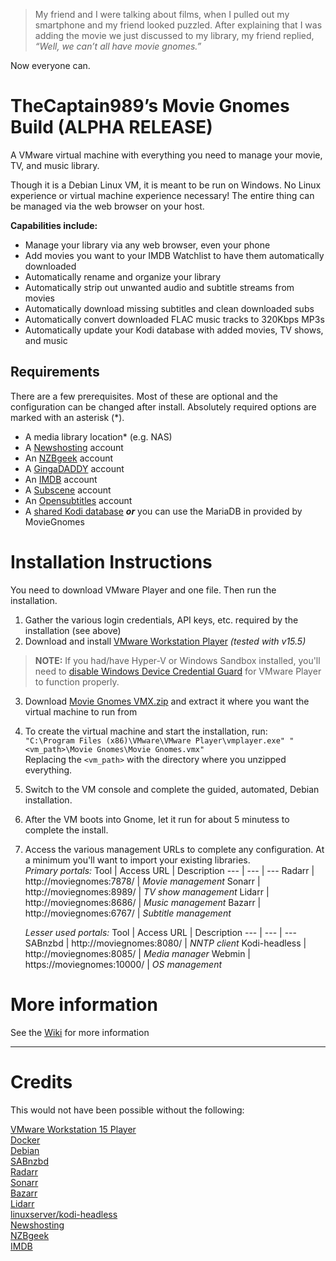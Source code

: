 >My friend and I were talking about films, when I pulled out my smartphone and my friend looked puzzled.
After explaining that I was adding the movie we just discussed to my library, my friend replied, _“Well, we can’t
all have movie gnomes.”_

Now everyone can.

# TheCaptain989’s Movie Gnomes Build **(ALPHA RELEASE)**
A VMware virtual machine with everything you need to manage your movie, TV, and music library.

Though it is a Debian Linux VM, it is meant to be run on Windows.  No Linux experience or virtual machine experience necessary!
The entire thing can be managed via the web browser on your host.

__Capabilities include:__
  - Manage your library via any web browser, even your phone
  - Add movies you want to your IMDB Watchlist to have them automatically downloaded
  - Automatically rename and organize your library
  - Automatically strip out unwanted audio and subtitle streams from movies
  - Automatically download missing subtitles and clean downloaded subs
  - Automatically convert downloaded FLAC music tracks to 320Kbps MP3s
  - Automatically update your Kodi database with added movies, TV shows, and music

## Requirements
There are a few prerequisites.  Most of these are optional and the configuration can be changed after install.  Absolutely
required options are marked with an asterisk (*).
  - A media library location* (e.g. NAS)
  - A [Newshosting](https://www.newshosting.com/) account
  - An [NZBgeek](https://nzbgeek.info/) account
  - A [GingaDADDY](https://www.gingadaddy.com/) account
  - An [IMDB](https://www.imdb.com/) account
  - A [Subscene](https://subscene.com/) account
  - An [Opensubtitles](https://www.opensubtitles.org/) account
  - A [shared Kodi database](https://kodi.wiki/view/MySQL/Setting_up_Kodi) **_or_** you can use the MariaDB in provided by MovieGnomes


# Installation Instructions
You need to download VMware Player and one file.  Then run the installation.

1. Gather the various login credentials, API keys, etc. required by the installation (see above)
2. Download and install [VMware Workstation Player](https://www.vmware.com/go/getplayer-win) *(tested with v15.5)*  
 >**NOTE:** If you had/have Hyper-V or Windows Sandbox installed, you'll need to
 >[disable Windows Device Credential Guard](https://communities.vmware.com/thread/604906 "VMware community page")
 >for VMware Player to function properly.
3. Download [Movie Gnomes VMX.zip](https://github.com/TheCaptain989/moviegnomes/releases/download/v0.4-alpha/Movie.Gnomes.VMX.zip) and extract it where you want the
virtual machine to run from
4. To create the virtual machine and start the installation, run:  
  `"C:\Program Files (x86)\VMware\VMware Player\vmplayer.exe" "<vm_path>\Movie Gnomes\Movie Gnomes.vmx"`  
  Replacing the `<vm_path>` with the directory where you unzipped everything.
5. Switch to the VM console and complete the guided, automated, Debian installation.
6. After the VM boots into Gnome, let it run for about 5 minutess to complete the install.
7. Access the various management URLs to complete any configuration.  At a minimum you'll want to import your existing libraries.  
    *Primary portals:*
    Tool | Access URL | Description
    --- | --- | ---
    Radarr | http://moviegnomes:7878/ | *Movie management*
    Sonarr | http://moviegnomes:8989/ | *TV show management*
    Lidarr | http://moviegnomes:8686/ | *Music management*
    Bazarr | http://moviegnomes:6767/ | *Subtitle management*

    *Lesser used portals:*
    Tool | Access URL | Description
    --- | --- | ---
    SABnzbd | http://moviegnomes:8080/ | *NNTP client*
    Kodi-headless | http://moviegnomes:8085/ | *Media manager*
    Webmin | https://moviegnomes:10000/ | *OS management*

# More information
See the [Wiki](https://github.com/TheCaptain989/moviegnomes/wiki) for more information

---
# Credits
This would not have been possible without the following:

[VMware Workstation 15 Player](https://www.vmware.com/products/workstation-player/workstation-player-evaluation.html)  
[Docker](https://www.docker.com/)  
[Debian](https://www.debian.org/)  
[SABnzbd](https://hub.docker.com/r/linuxserver/sabnzbd)  
[Radarr](https://hub.docker.com/r/thecaptain989/radarr)  
[Sonarr](https://hub.docker.com/r/linuxserver/sonarr)  
[Bazarr](https://hub.docker.com/r/linuxserver/bazarr)  
[Lidarr](https://hub.docker.com/r/thecaptain989/lidarr)  
[linuxserver/kodi-headless](https://hub.docker.com/r/linuxserver/kodi-headless)  
[Newshosting](https://www.newshosting.com/)  
[NZBgeek](https://nzbgeek.info/)  
[IMDB](https://www.imdb.com/)  

